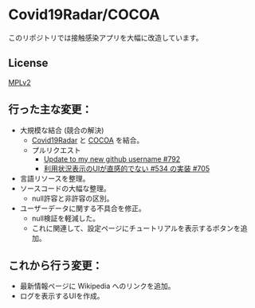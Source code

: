 # Covid19Radar/COCOA

このリポジトリでは接触感染アプリを大幅に改造しています。

## License
[MPLv2](LICENSE.txt)

## 行った主な変更：
* 大規模な結合 (競合の解決)
	* [Covid19Radar](https://github.com/Covid-19Radar/Covid19Radar) と [COCOA](https://github.com/cocoa-mhlw/cocoa) を結合。
	* プルリクエスト
		* [Update to my new github username #792](https://github.com/Covid-19Radar/Covid19Radar/pull/792)
		* [利用状況表示のUIが直感的でない #534 の実装 #705](https://github.com/Covid-19Radar/Covid19Radar/pull/705)
* 言語リソースを整理。
* ソースコードの大幅な整理。
	* null許容と非許容の区別。
* ユーザーデータに関する不具合を修正。
	* null検証を軽減した。
	* これに関連して、設定ページにチュートリアルを表示するボタンを追加。

## これから行う変更：
* 最新情報ページに Wikipedia へのリンクを追加。
* ログを表示するUIを作成。
